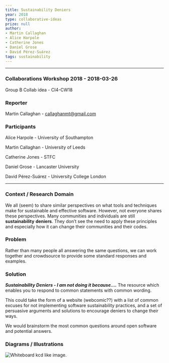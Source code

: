 ```yaml
---
title: Sustainability Deniers
year: 2018
type: collaborative-ideas
prize: null
author:
- Martin Callaghan
- Alice Harpole
- Catherine Jones
- Daniel Grose
- David Pérez-Suárez
tags: sustainability
---
```


<hr>

### Collaborations Workshop 2018 - 2018-03-26

Group B Collab idea - CI4-CW18

### **Reporter**

Martin Callaghan - callaghanmt@gmail.com

### **Participants**

Alice Harpole - University of Southampton

Martin Callaghan - University of Leeds

Catherine Jones - STFC

Daniel Grose - Lancaster University

David Pérez-Suárez - University College London

---

### **Context / Research Domain**

We all (seem) to share similar perspectives on what tools and techniques make for sustainable and effective software. However, not everyone shares these perspectives. Many communities and individuals are still **sustainability** **deniers**. They don’t see the need to apply these principles and especially how it can change their communities and their codes.

### **Problem**

Rather than many people all answering the same questions, we can work together and crowdsource to provide some standard responses and examples.

### **Solution**

***Sustainability Deniers - I am not doing it because….*** The resource which enables you to respond to common statements  with common wording.

This could take the form of a website (webcomic??) with a list of common excuses for not implementing software sustainability practices, and a set of persuasive arguments and solutions to encourage deniers to change their ways.

We would brainstorm the most common questions around open software and potential answers.

### **Diagrams / Illustrations**

![Whiteboard kcd like image.](../images/cw18-whiteboard-deniers.png)
